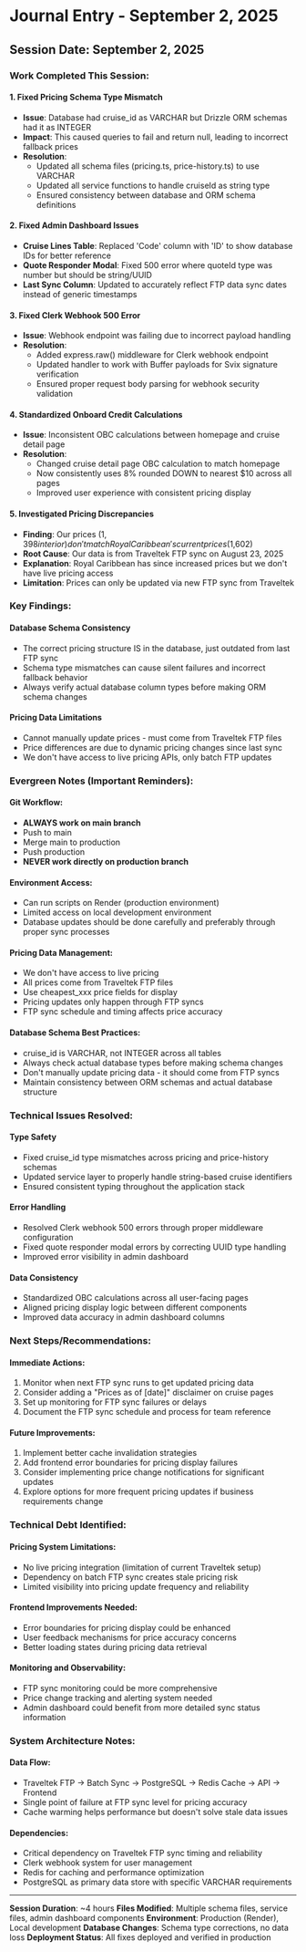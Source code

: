 # Journal Entry - September 2, 2025

## Session Date: September 2, 2025

### Work Completed This Session:

#### 1. **Fixed Pricing Schema Type Mismatch**
- **Issue**: Database had cruise_id as VARCHAR but Drizzle ORM schemas had it as INTEGER
- **Impact**: This caused queries to fail and return null, leading to incorrect fallback prices
- **Resolution**: 
  - Updated all schema files (pricing.ts, price-history.ts) to use VARCHAR
  - Updated all service functions to handle cruiseId as string type
  - Ensured consistency between database and ORM schema definitions

#### 2. **Fixed Admin Dashboard Issues**
- **Cruise Lines Table**: Replaced 'Code' column with 'ID' to show database IDs for better reference
- **Quote Responder Modal**: Fixed 500 error where quoteId type was number but should be string/UUID
- **Last Sync Column**: Updated to accurately reflect FTP data sync dates instead of generic timestamps

#### 3. **Fixed Clerk Webhook 500 Error**
- **Issue**: Webhook endpoint was failing due to incorrect payload handling
- **Resolution**: 
  - Added express.raw() middleware for Clerk webhook endpoint
  - Updated handler to work with Buffer payloads for Svix signature verification
  - Ensured proper request body parsing for webhook security validation

#### 4. **Standardized Onboard Credit Calculations**
- **Issue**: Inconsistent OBC calculations between homepage and cruise detail page
- **Resolution**: 
  - Changed cruise detail page OBC calculation to match homepage
  - Now consistently uses 8% rounded DOWN to nearest $10 across all pages
  - Improved user experience with consistent pricing display

#### 5. **Investigated Pricing Discrepancies**
- **Finding**: Our prices ($1,398 interior) don't match Royal Caribbean's current prices ($1,602)
- **Root Cause**: Our data is from Traveltek FTP sync on August 23, 2025
- **Explanation**: Royal Caribbean has since increased prices but we don't have live pricing access
- **Limitation**: Prices can only be updated via new FTP sync from Traveltek

### Key Findings:

#### Database Schema Consistency
- The correct pricing structure IS in the database, just outdated from last FTP sync
- Schema type mismatches can cause silent failures and incorrect fallback behavior
- Always verify actual database column types before making ORM schema changes

#### Pricing Data Limitations
- Cannot manually update prices - must come from Traveltek FTP files
- Price differences are due to dynamic pricing changes since last sync
- We don't have access to live pricing APIs, only batch FTP updates

### Evergreen Notes (Important Reminders):

#### Git Workflow:
- **ALWAYS work on main branch**
- Push to main
- Merge main to production
- Push production
- **NEVER work directly on production branch**

#### Environment Access:
- Can run scripts on Render (production environment)
- Limited access on local development environment
- Database updates should be done carefully and preferably through proper sync processes

#### Pricing Data Management:
- We don't have access to live pricing
- All prices come from Traveltek FTP files
- Use cheapest_xxx price fields for display
- Pricing updates only happen through FTP syncs
- FTP sync schedule and timing affects price accuracy

#### Database Schema Best Practices:
- cruise_id is VARCHAR, not INTEGER across all tables
- Always check actual database types before making schema changes
- Don't manually update pricing data - it should come from FTP syncs
- Maintain consistency between ORM schemas and actual database structure

### Technical Issues Resolved:

#### Type Safety
- Fixed cruise_id type mismatches across pricing and price-history schemas
- Updated service layer to properly handle string-based cruise identifiers
- Ensured consistent typing throughout the application stack

#### Error Handling
- Resolved Clerk webhook 500 errors through proper middleware configuration
- Fixed quote responder modal errors by correcting UUID type handling
- Improved error visibility in admin dashboard

#### Data Consistency
- Standardized OBC calculations across all user-facing pages
- Aligned pricing display logic between different components
- Improved data accuracy in admin dashboard columns

### Next Steps/Recommendations:

#### Immediate Actions:
1. Monitor when next FTP sync runs to get updated pricing data
2. Consider adding a "Prices as of [date]" disclaimer on cruise pages
3. Set up monitoring for FTP sync failures or delays
4. Document the FTP sync schedule and process for team reference

#### Future Improvements:
1. Implement better cache invalidation strategies
2. Add frontend error boundaries for pricing display failures
3. Consider implementing price change notifications for significant updates
4. Explore options for more frequent pricing updates if business requirements change

### Technical Debt Identified:

#### Pricing System Limitations:
- No live pricing integration (limitation of current Traveltek setup)
- Dependency on batch FTP sync creates stale pricing risk
- Limited visibility into pricing update frequency and reliability

#### Frontend Improvements Needed:
- Error boundaries for pricing display could be enhanced
- User feedback mechanisms for price accuracy concerns
- Better loading states during pricing data retrieval

#### Monitoring and Observability:
- FTP sync monitoring could be more comprehensive
- Price change tracking and alerting system needed
- Admin dashboard could benefit from more detailed sync status information

### System Architecture Notes:

#### Data Flow:
- Traveltek FTP → Batch Sync → PostgreSQL → Redis Cache → API → Frontend
- Single point of failure at FTP sync level for pricing accuracy
- Cache warming helps performance but doesn't solve stale data issues

#### Dependencies:
- Critical dependency on Traveltek FTP sync timing and reliability
- Clerk webhook system for user management
- Redis for caching and performance optimization
- PostgreSQL as primary data store with specific VARCHAR requirements

---

**Session Duration**: ~4 hours
**Files Modified**: Multiple schema files, service files, admin dashboard components
**Environment**: Production (Render), Local development
**Database Changes**: Schema type corrections, no data loss
**Deployment Status**: All fixes deployed and verified in production